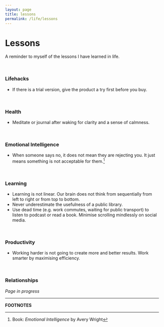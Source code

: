 ```yaml
---
layout: page
title: lessons
permalink: /life/lessons
---
```


<h1>Lessons</h1>

A reminder to myself of the lessons I have learned in life.

<br />

### Lifehacks

- If there is a trial version, give the product a try first before you buy.

<br />

### Health

- Meditate or journal after waking for clarity and a sense of calmness.

<br />

### Emotional Intelligence

- When someone says no, it does not mean they are rejecting you. It just means something is not acceptable for them.[^1]

<br />

### Learning

- Learning is not linear. Our brain does not think from sequentially from left to right or from top to bottom. 
- Never underestimate the usefulness of a public library. 
- Use dead time (e.g. work commutes, waiting for public transport) to listen to podcast or read a book. Minimise scrolling mindlessly on social media.

<br />

### Productivity

- Working harder is not going to create more and better results. Work smarter by maximising efficiency.

<br />

### Relationships

<i>Page in progress</i>

<hr>

<b>FOOTNOTES</b>

[^1]: Book: <i>Emotional Intelligence</i> by Avery Wright

<style>
  .wrapper {
    max-width: 58em;
  }
</style>
